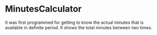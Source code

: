 # MinutesCalculator
It was first programmed for getting to know the actual minutes that is available in definite period. It shows the total minutes between two times. 
